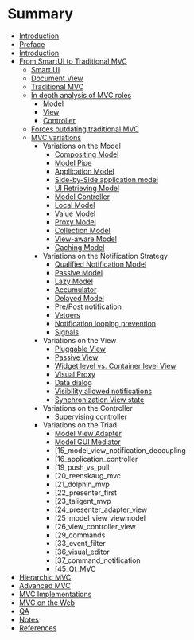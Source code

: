 # Summary

* [Introduction](README.md)
* [Preface](source/00_introduction/00_preface.md)
* [Introduction](source/00_introduction/01_introduction.md)
* [From SmartUI to Traditional MVC](01_from_smartui_to_traditional_mvc/index.md)
   * [Smart UI](01_from_smartui_to_traditional_mvc/01_smart_ui.md)
   * [Document View](01_from_smartui_to_traditional_mvc/02_document_view.md)
   * [Traditional MVC](01_from_smartui_to_traditional_mvc/03_traditional_mvc.md)
   * [In depth analysis of MVC roles](01_from_smartui_to_traditional_mvc/04_in_depth_analysis_roles.md)
       * [Model](01_from_smartui_to_traditional_mvc/05_model.md)
       * [View](01_from_smartui_to_traditional_mvc/06_view.md)
       * [Controller](01_from_smartui_to_traditional_mvc/07_controller.md)
   * [Forces outdating traditional MVC](01_from_smartui_to_traditional_mvc/08_outdating_forces.md)
   * [MVC variations](02_mvc_variations/index.md)
        * Variations on the Model
            * [Compositing Model](02_mvc_variations/01_compositing_model.md)
            * [Model Pipe](02_model_pipe)
            * [Application Model](03_application_model)
            * [Side-by-Side application model](04_side_by_side_application_model)
            * [UI Retrieving Model](06_ui_retrieving_model)
            * [Model Controller](09_model_controller)
            * [Local Model](12_local_model)
            * [Value Model](13_value_model)
            * [Proxy Model](32_proxy_model)
            * [Collection Model](34_collection_model)
            * [View-aware Model](38_view_aware_model)
            * [Caching Model](42_caching_model)
        * Variations on the Notification Strategy
            * [Qualified Notification Model](05_qualified_notification_model)
            * [Passive Model](07_passive_model)
            * [Lazy Model](08_lazy_model)
            * [Accumulator](35_accumulator)
            * [Delayed Model](40_delayed_model)
            * [Pre/Post notification](47_pre_post_notification)
            * [Vetoers](48_vetoers)
            * [Notification looping prevention](28_notification_looping_prevention)
            * [Signals](49_signals)
        * Variations on the View
            * [Pluggable View](14_mvc_pluggable_view)
            * [Passive View](17_passive_view)
            * [Widget level vs. Container level View](18_widget_level_container_level)
            * [Visual Proxy](27_visual_proxy)
            * [Data dialog](30_data_dialog)
            * [Visibility allowed notifications](41_visibility_allowed_notifications)
            * [Synchronization View state](46_synchronization_view_state)
        * Variations on the Controller
            * [Supervising controller](39_supervising_controller)
        * Variations on the Triad
            * [Model View Adapter](10_model_view_adapter)
            * [Model GUI Mediator](11_model_gui_mediator)
            * [15_model_view_notification_decoupling
            * [16_application_controller
            * [19_push_vs_pull
            * [20_reenskaug_mvc
            * [21_dolphin_mvp
            * [22_presenter_first
            * [23_taligent_mvp
            * [24_presenter_adapter_view
            * [25_model_view_viewmodel
            * [26_view_controller_view
            * [29_commands
            * [33_event_filter
            * [36_visual_editor
            * [37_command_notification
            * [45_Qt_MVC
* [Hierarchic MVC](03_hierarchic_mvc/index.md)
* [Advanced MVC](04_advanced_mvc/index.md)
* [MVC Implementations](05_mvc_implementations/index.md)
* [MVC on the Web](06_mvc_on_the_web/index.md)
* [QA](07_qa/index.md)
* [Notes](notes.md)
* [References](references.md)

